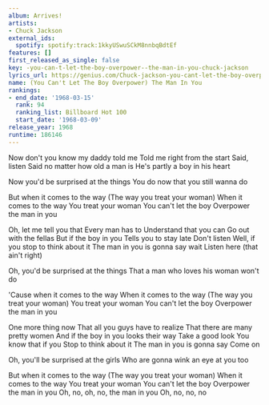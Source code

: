 ```yaml
---
album: Arrives!
artists:
- Chuck Jackson
external_ids:
  spotify: spotify:track:1kkyUSwuSCkM8nnbqBdtEf
features: []
first_released_as_single: false
key: -you-can-t-let-the-boy-overpower--the-man-in-you-chuck-jackson
lyrics_url: https://genius.com/Chuck-jackson-you-cant-let-the-boy-overpower-the-man-in-you-lyrics
name: (You Can't Let The Boy Overpower) The Man In You
rankings:
- end_date: '1968-03-15'
  rank: 94
  ranking_list: Billboard Hot 100
  start_date: '1968-03-09'
release_year: 1968
runtime: 186146
---
```

Now don't you know my daddy told me
Told me right from the start
Said, listen
Said no matter how old a man is
He's partly a boy in his heart


Now you'd be surprised at the things
You do now that you still wanna do


But when it comes to the way
(The way you treat your woman)
When it comes to the way
You treat your woman
You can't let the boy
Overpower the man in you


Oh, let me tell you that
Every man has to
Understand that you can
Go out with the fellas
But if the boy in you
Tells you to stay late
Don't listen
Well, if you stop to think about it
The man in you is gonna say wait
Listen here (that ain't right)


Oh, you'd be surprised at the things
That a man who loves his woman won't do


'Cause when it comes to the way
When it comes to the way
(The way you treat your woman)
You treat your woman
You can't let the boy
Overpower the man in you


One more thing now
That all you guys have to realize
That there are many pretty women
And if the boy in you looks their way
Take a good look
You know that if you
Stop to think about it
The man in you is gonna say
Come on


Oh, you'll be surprised at the girls
Who are gonna wink an eye at you too


But when it comes to the way
(The way you treat your woman)
When it comes to the way
You treat your woman
You can't let the boy
Overpower the man in you
Oh, no, oh, no, the man in you
Oh, no, no, no
